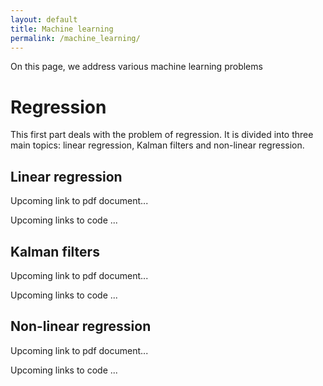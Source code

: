 ```yaml
---
layout: default
title: Machine learning
permalink: /machine_learning/
---
```


On this page, we address various machine learning problems

# Regression

This first part deals with the problem of regression.
It is divided into three main topics: linear regression, Kalman filters and non-linear regression.

## Linear regression

Upcoming link to pdf document...

Upcoming links to code ...

## Kalman filters

Upcoming link to pdf document...

Upcoming links to code ...

## Non-linear regression

Upcoming link to pdf document...

Upcoming links to code ...

<!--
A link to my CV in pdf: <a href="https://grfreche.github.io/pdfs/Resume_2019.pdf" class="image fit">CV</a>
-->

[jekyll-organization]: https://github.com/jekyll
